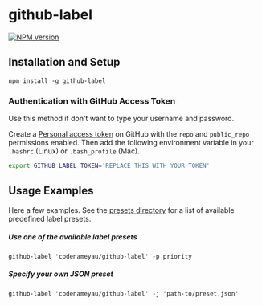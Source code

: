 # github-label
[![NPM version](http://img.shields.io/npm/v/github-label.svg)](https://www.npmjs.org/package/github-label)

## Installation and Setup
```
npm install -g github-label
```

### Authentication with GitHub Access Token
Use this method if don't want to type your username and password.

Create a [Personal access token](https://github.com/settings/tokens) on GitHub
with the `repo` and `public_repo` permissions enabled. Then add the following
environment variable in your `.bashrc` (Linux) or `.bash_profile` (Mac).

```bash
export GITHUB_LABEL_TOKEN='REPLACE THIS WITH YOUR TOKEN'
```

## Usage Examples
Here a few examples. See the [presets directory](https://github.com/codenameyau/github-label/tree/master/presets)
for a list of available predefined label presets.

##### Use one of the available label presets
```
github-label 'codenameyau/github-label' -p priority
```

##### Specify your own JSON preset
```
github-label 'codenameyau/github-label' -j 'path-to/preset.json'
```
